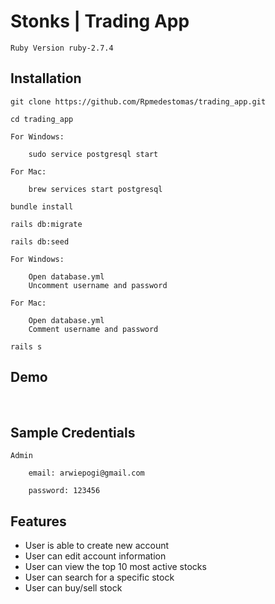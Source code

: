 # Stonks | Trading App

    Ruby Version ruby-2.7.4

## Installation

```
git clone https://github.com/Rpmedestomas/trading_app.git
```

```
cd trading_app
```

```
For Windows:

    sudo service postgresql start
```

```
For Mac:

    brew services start postgresql
```

```
bundle install
```

```
rails db:migrate
```

```
rails db:seed
```

```
For Windows:

    Open database.yml
    Uncomment username and password
```

```
For Mac:

    Open database.yml
    Comment username and password
```

```
rails s
```

## Demo

<br/>

## Sample Credentials

    Admin

        email: arwiepogi@gmail.com

        password: 123456

## Features

-   User is able to create new account
-   User can edit account information
-   User can view the top 10 most active stocks
-   User can search for a specific stock
-   User can buy/sell stock
